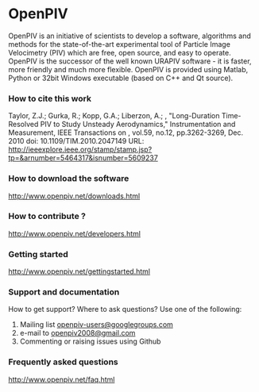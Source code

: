 # OpenPIV


OpenPIV is an initiative of scientists to develop a software, algorithms and methods for the state-of-the-art experimental tool of Particle Image Velocimetry (PIV) which are free, open source, and easy to operate.
OpenPIV is the successor of the well known URAPIV software - it is faster, more friendly and much more flexible.
OpenPIV is provided using Matlab, Python or 32bit Windows executable (based on C++ and Qt source).

###  How to cite this work

Taylor, Z.J.; Gurka, R.; Kopp, G.A.; Liberzon, A.; , "Long-Duration Time-Resolved PIV to Study Unsteady Aerodynamics," Instrumentation and Measurement, IEEE Transactions on , vol.59, no.12, pp.3262-3269, Dec. 2010
doi: 10.1109/TIM.2010.2047149
URL: http://ieeexplore.ieee.org/stamp/stamp.jsp?tp=&arnumber=5464317&isnumber=5609237


### How to download the software  
<http://www.openpiv.net/downloads.html>

### How to contribute ?
<http://www.openpiv.net/developers.html>


###  Getting started 
<http://www.openpiv.net/gettingstarted.html>


### Support and documentation  
How to get support? Where to ask questions? Use one of the following:  
1. Mailing list <openpiv-users@googlegroups.com>  
2. e-mail to <openpiv2008@gmail.com>    
3. Commenting or raising issues using Github

### Frequently asked questions  
<http://www.openpiv.net/faq.html>

